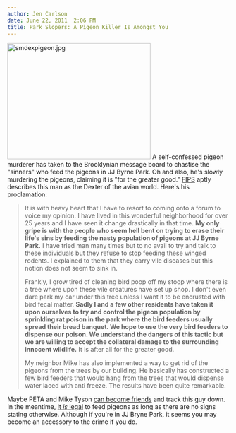 ```yaml
---
author: Jen Carlson
date: June 22, 2011  2:06 PM
title: Park Slopers: A Pigeon Killer Is Amongst You
---
```


<p><span class="mt-enclosure mt-enclosure-image" style="display: inline;"> <img alt="smdexpigeon.jpg" src="https://web.archive.org/web/20110629170335im_/http://gothamist.com/attachments/arts_jen/smdexpigeon.jpg" width="325" height="263" class="image-right"> </span>A self-confessed pigeon murderer has taken to the Brooklynian message board to chastise the &quot;sinners&quot; who feed the pigeons in JJ Byrne Park. Oh and also, he&apos;s slowly murdering the pigeons, claiming it is &quot;for the greater good.&quot; <a href="https://web.archive.org/web/20110629170335/http://www.fuckedinparkslope.com/home/park-vigilante-poisons-pigeons-confesses-in-blog-forum.html">FIPS</a> aptly describes this man as the Dexter of the avian world. Here&apos;s his proclamation:</p>

<blockquote>It is with heavy heart that I have to resort to coming onto a forum to voice my opinion. I have lived in this wonderful neighborhood for over 25 years and I have seen it change drastically in that time. <strong>My only gripe is with the people who seem hell bent on trying to erase their life&apos;s sins by feeding the nasty population of pigeons at JJ Byrne Park.</strong> I have tried man many times but to no avail to try and talk to these individuals but they refuse to stop feeding these winged rodents. I explained to them that they carry vile diseases but this notion does not seem to sink in. 

<p>Frankly, I grow tired of cleaning bird poop off my stoop where there is a tree where upon these vile creatures have set up shop. I don&apos;t even dare park my car under this tree unless I want it to be encrusted with bird fecal matter. <strong>Sadly I and a few other residents have taken it upon ourselves to try and control the pigeon population by sprinkling rat poison in the park where the bird feeders usually spread their bread banquet. We hope to use the very bird feeders to dispense our poison. We understand the dangers of this tactic but we are willing to accept the collateral damage to the surrounding innocent wildlife.</strong> It is after all for the greater good. </p>

<p>My neighbor Mike has also implemented a way to get rid of the pigeons from the trees by our building. He basically has constructed a few bird feeders that would hang from the trees that would dispense water laced with anti freeze. The results have been quite remarkable.</p></blockquote><p></p>

<p>Maybe PETA and Mike Tyson <a href="https://web.archive.org/web/20110629170335/http://gothamist.com/2010/03/22/peta_takes_on_tyson.php">can become friends</a> and track this guy down. In the meantime, <a href="https://web.archive.org/web/20110629170335/http://gothamist.com/2010/02/22/bird_feeding.php">it <em>is</em> legal</a> to feed pigeons as long as there are no signs stating otherwise. Although if you&apos;re in JJ Bryne Park, it seems you may become an accessory to the crime if you do.</p>